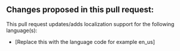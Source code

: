 ## Changes proposed in this pull request:

This pull request updates/adds localization support for the following language(s):

- [Replace this with the language code for example en_us]
